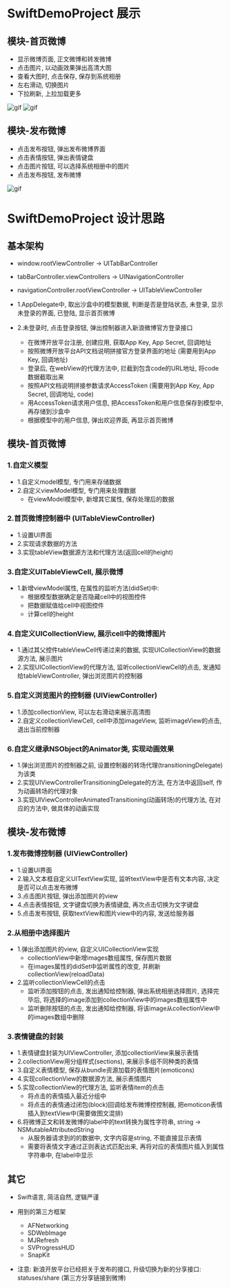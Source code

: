 # SwiftDemoProject 展示

## 模块-首页微博
- 显示微博页面, 正文微博和转发微博
- 点击图片, 以动画效果弹出高清大图
- 查看大图时, 点击保存, 保存到系统相册
- 左右滑动, 切换图片
- 下拉刷新, 上拉加载更多

![gif](https://github.com/PageStep/SwiftDemoProject/raw/master/Screenshots/1.gif)
![gif](https://github.com/PageStep/SwiftDemoProject/raw/master/Screenshots/2.gif)

## 模块-发布微博
- 点击发布按钮, 弹出发布微博界面
- 点击表情按钮, 弹出表情键盘
- 点击图片按钮, 可以选择系统相册中的图片
- 点击发布按钮, 发布微博

![gif](https://github.com/PageStep/SwiftDemoProject/raw/master/Screenshots/3.gif)


# SwiftDemoProject 设计思路

## 基本架构
- window.rootViewController -> UITabBarController
- tabBarController.viewControllers -> UINavigationController
- navigationController.rootViewController -> UITableViewController

- 1.AppDelegate中, 取出沙盒中的模型数据, 判断是否是登陆状态, 未登录, 显示未登录的界面, 已登陆, 显示首页微博
- 2.未登录时, 点击登录按钮, 弹出控制器进入新浪微博官方登录接口
  - 在微博开放平台注册, 创建应用, 获取App Key, App Secret, 回调地址
  - 按照微博开放平台API文档说明拼接官方登录界面的地址 (需要用到App Key, 回调地址)
  - 登录后, 在webView的代理方法中, 拦截到包含code的URL地址, 将code数据截取出来
  - 按照API文档说明拼接参数请求AccessToken (需要用到App Key, App Secret, 回调地址, code)
  - 用AccessToken请求用户信息, 把AccessToken和用户信息保存到模型中, 再存储到沙盒中
  - 根据模型中的用户信息, 弹出欢迎界面, 再显示首页微博


## 模块-首页微博
### 1.自定义模型
- 1.自定义model模型, 专门用来存储数据
- 2.自定义viewModel模型, 专门用来处理数据
  - 在viewModel模型中, 新增其它属性, 保存处理后的数据

### 2.首页微博控制器中 (UITableViewController)
- 1.设置UI界面
- 2.实现请求数据的方法
- 3.实现tableView数据源方法和代理方法(返回cell的height)

### 3.自定义UITableViewCell, 展示微博
- 1.新增viewModel属性, 在属性的监听方法(didSet)中:
  - 根据模型数据确定是否隐藏cell中的视图控件
  - 把数据赋值给cell中视图控件
  - 计算cell的height

### 4.自定义UICollectionView, 展示cell中的微博图片
- 1.通过其父控件tableViewCell传递过来的数据, 实现UICollectionView的数据源方法, 展示图片
- 2.实现UICollectionView的代理方法, 监听collectionViewCell的点击, 发通知给tableViewController, 弹出浏览图片的控制器

### 5.自定义浏览图片的控制器 (UIViewController)
- 1.添加collectionView, 可以左右滑动来展示高清图
- 2.自定义collectionViewCell, cell中添加imageView, 监听imageView的点击, 退出当前控制器

### 6.自定义继承NSObject的Animator类, 实现动画效果
- 1.弹出浏览图片的控制器之前, 设置控制器的转场代理(transitioningDelegate)为该类
- 2.实现UIViewControllerTransitioningDelegate的方法, 在方法中返回self, 作为动画转场的代理对象
- 3.实现UIViewControllerAnimatedTransitioning(动画转场)的代理方法, 在对应的方法中, 做具体的动画实现


## 模块-发布微博
### 1.发布微博控制器 (UIViewController)
- 1.设置UI界面
- 2.输入文本框自定义UITextView实现, 监听textView中是否有文本内容, 决定是否可以点击发布微博
- 3.点击图片按钮, 弹出添加图片的view
- 4.点击表情按钮, 文字键盘切换为表情键盘, 再次点击切换为文字键盘
- 5.点击发布按钮, 获取textView和图片view中的内容, 发送给服务器


### 2.从相册中选择图片
- 1.弹出添加图片的view, 自定义UICollectionView实现
  - collectionView中新增images数组属性, 保存图片数据
  - 在images属性的didSet中监听属性的改变, 并刷新collectionView(reloadData)
- 2.监听collectionViewCell的点击
  - 监听添加按钮的点击, 发出通知给控制器, 弹出系统相册选择图片, 选择完毕后, 将选择的image添加到collectionView中的images数组属性中
  - 监听删除按钮的点击, 发出通知给控制器, 将该image从collectionView中的images数组中删除
  
### 3.表情键盘的封装
- 1.表情键盘封装为UIViewController, 添加collectionView来展示表情
- 2.collectionView用分组样式(sections), 来展示多组不同种类的表情
- 3.自定义表情模型, 保存从bundle资源加载的表情图片(emoticons)
- 4.实现collectionView的数据源方法, 展示表情图片
- 5.实现collectionView的代理方法, 监听表情item的点击
  - 将点击的表情插入最近分组中
  - 将点击的表情通过闭包(block)回调给发布微博控控制器, 把emoticon表情插入到textView中(需要做图文混排)
- 6.将微博正文和转发微博的label中的text转换为属性字符串, string -> NSMutableAttributedString
  - 从服务器请求到的的数据中, 文字内容是string, 不能直接显示表情
  - 需要将表情文字通过正则表达式匹配出来, 再将对应的表情图片插入到属性字符串中, 在label中显示


## 其它
- Swift语言, 简洁自然, 逻辑严谨

- 用到的第三方框架
  - AFNetworking
  - SDWebImage
  - MJRefresh
  - SVProgressHUD
  - SnapKit

- 注意: 新浪开放平台已经把关于发布的接口, 升级切换为新的分享接口: statuses/share (第三方分享链接到微博)

